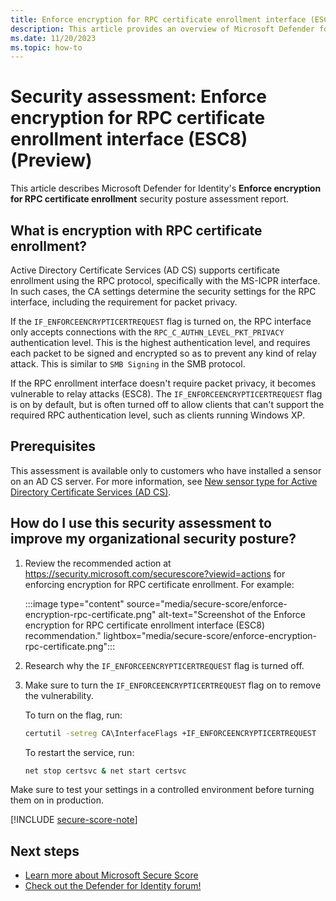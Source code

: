 ```yaml
---
title: Enforce encryption for RPC certificate enrollment interface (ESC8) | Microsoft Defender for Identity
description: This article provides an overview of Microsoft Defender for Identity's enforce encryption for RPC certificate enrollment security posture assessment report.
ms.date: 11/20/2023
ms.topic: how-to
---
```


# Security assessment: Enforce encryption for RPC certificate enrollment interface (ESC8)  (Preview)

This article describes Microsoft Defender for Identity's **Enforce encryption for RPC certificate enrollment** security posture assessment report.

## What is encryption with RPC certificate enrollment?

Active Directory Certificate Services (AD CS) supports certificate enrollment using the RPC protocol, specifically with the MS-ICPR interface. In such cases, the CA settings determine the security settings for the RPC interface, including the requirement for packet privacy.

If the `IF_ENFORCEENCRYPTICERTREQUEST` flag is turned on, the RPC interface only accepts connections with the `RPC_C_AUTHN_LEVEL_PKT_PRIVACY` authentication level. This is the highest authentication level, and requires each packet to be signed and encrypted so as to prevent any kind of relay attack. This is similar to `SMB Signing` in the SMB protocol.

If the RPC enrollment interface doesn't require packet privacy, it becomes vulnerable to relay attacks (ESC8). The `IF_ENFORCEENCRYPTICERTREQUEST` flag is on by default, but is often turned off to allow clients that can't support the required RPC authentication level, such as clients running Windows XP. 

## Prerequisites

This assessment is available only to customers who have installed a sensor on an AD CS server. For more information, see [New sensor type for Active Directory Certificate Services (AD CS)](whats-new.md#new-sensor-type-for-active-directory-certificate-services-ad-cs).

## How do I use this security assessment to improve my organizational security posture?

1. Review the recommended action at <https://security.microsoft.com/securescore?viewid=actions> for enforcing encryption for RPC certificate enrollment.  For example:

    :::image type="content" source="media/secure-score/enforce-encryption-rpc-certificate.png" alt-text="Screenshot of the Enforce encryption for RPC certificate enrollment interface (ESC8) recommendation." lightbox="media/secure-score/enforce-encryption-rpc-certificate.png":::

1. Research why the `IF_ENFORCEENCRYPTICERTREQUEST` flag is turned off.

1. Make sure to turn the `IF_ENFORCEENCRYPTICERTREQUEST` flag on to remove the vulnerability.

    To turn on the flag, run:

    ```cmd
    certutil -setreg CA\InterfaceFlags +IF_ENFORCEENCRYPTICERTREQUEST
    ```

    To restart the service, run:

    ```cmd
    net stop certsvc & net start certsvc
    ```

Make sure to test your settings in a controlled environment before turning them on in production.

[!INCLUDE [secure-score-note](../includes/secure-score-note.md)]

## Next steps

- [Learn more about Microsoft Secure Score](/microsoft-365/security/defender/microsoft-secure-score)
- [Check out the Defender for Identity forum!](<https://aka.ms/MDIcommunity>)
